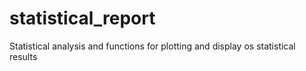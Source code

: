 # statistical_report
Statistical analysis and functions for plotting and display os statistical results
